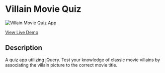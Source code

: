 # Villain Movie Quiz
![Villain Movie Quiz App](https://sarvey-webdev.com/assets/img/ghostbusters.jpg)

[View Live Demo](http://tbone849.github.io/villian-movie-quiz/)
## Description
A quiz app utilizing jQuery. Test your knowledge of classic movie villains by associating the villain picture to the correct movie title.

